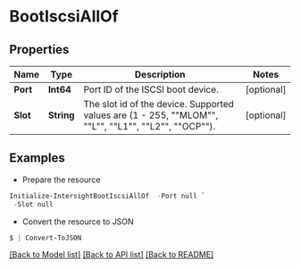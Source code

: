 # BootIscsiAllOf
## Properties

Name | Type | Description | Notes
------------ | ------------- | ------------- | -------------
**Port** | **Int64** | Port ID of the ISCSI boot device. | [optional] 
**Slot** | **String** | The slot id of the device. Supported values are (1 - 255, &quot;&quot;MLOM&quot;&quot;, &quot;&quot;L&quot;&quot;, &quot;&quot;L1&quot;&quot;, &quot;&quot;L2&quot;&quot;, &quot;&quot;OCP&quot;&quot;). | [optional] 

## Examples

- Prepare the resource
```powershell
Initialize-IntersightBootIscsiAllOf  -Port null `
 -Slot null
```

- Convert the resource to JSON
```powershell
$ | Convert-ToJSON
```

[[Back to Model list]](../README.md#documentation-for-models) [[Back to API list]](../README.md#documentation-for-api-endpoints) [[Back to README]](../README.md)

